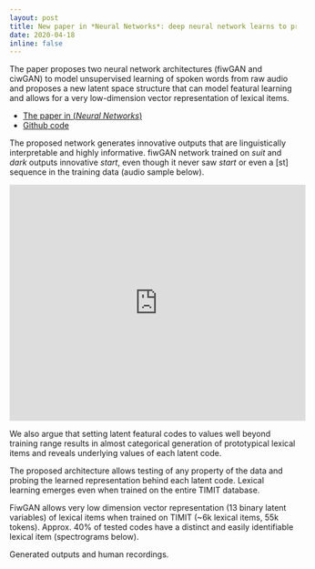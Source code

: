 ```yaml
---
layout: post
title: New paper in *Neural Networks*: deep neural network learns to produce new words
date: 2020-04-18
inline: false
---
```


The paper proposes two neural network architectures (fiwGAN and ciwGAN)  to model unsupervised learning of spoken words from raw audio and proposes a new latent space structure that can model featural learning and allows for a very low-dimension vector representation of lexical items.

* [The paper in (*Neural Networks*)](https://www.sciencedirect.com/science/article/pii/S0893608021001052)
* [Github code](https://github.com/gbegus/fiwGAN-ciwGAN)

The proposed network generates innovative outputs that are linguistically interpretable and highly informative. fiwGAN network trained on *suit* and *dark* outputs innovative *start*, even though it never saw *start* or even a [st] sequence in the training data (audio sample below).

<iframe width="520" height="415" src="https://youtube.com/embed/ifxjgmyuRXw" frameborder="0" allowfullscreen></iframe>

We also argue that setting latent featural codes to values well beyond training range results in almost categorical generation of prototypical lexical items and reveals underlying values of each latent code.

The proposed architecture allows testing of any property of the data and probing the learned representation behind each latent code. Lexical learning emerges even when trained on the entire TIMIT database.

FiwGAN allows very low dimension vector representation (13 binary latent variables) of lexical items when trained on TIMIT (~6k lexical items, 55k tokens). Approx. 40% of tested codes have a distinct and easily identifiable lexical item (spectrograms below).

<div class="row">
    <div class="col-sm mt-3 mt-md-0">
        <img class="img-fluid rounded z-depth-1" src="{{ '/assets/img/timit.png' | relative_url }}" alt="" title="example image"/>
    </div>
</div>
<div class="caption">
    Generated outputs and human recordings. 
</div>
